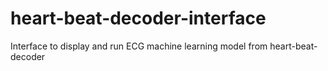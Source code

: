 # heart-beat-decoder-interface
Interface to display and run ECG machine learning model from heart-beat-decoder
